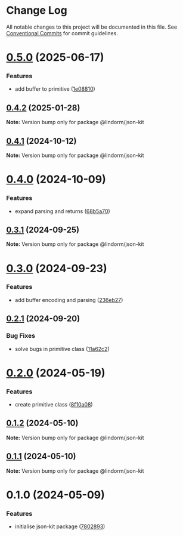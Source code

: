 # Change Log

All notable changes to this project will be documented in this file.
See [Conventional Commits](https://conventionalcommits.org) for commit guidelines.

# [0.5.0](https://github.com/lindorm-io/monorepo/compare/@lindorm/json-kit@0.4.2...@lindorm/json-kit@0.5.0) (2025-06-17)

### Features

- add buffer to primitive ([1e08810](https://github.com/lindorm-io/monorepo/commit/1e088105f3b9160ef92b039f95624ece225a38b6))

## [0.4.2](https://github.com/lindorm-io/monorepo/compare/@lindorm/json-kit@0.4.1...@lindorm/json-kit@0.4.2) (2025-01-28)

**Note:** Version bump only for package @lindorm/json-kit

## [0.4.1](https://github.com/lindorm-io/monorepo/compare/@lindorm/json-kit@0.4.0...@lindorm/json-kit@0.4.1) (2024-10-12)

**Note:** Version bump only for package @lindorm/json-kit

# [0.4.0](https://github.com/lindorm-io/monorepo/compare/@lindorm/json-kit@0.3.1...@lindorm/json-kit@0.4.0) (2024-10-09)

### Features

- expand parsing and returns ([68b5a70](https://github.com/lindorm-io/monorepo/commit/68b5a700a3ed91b7909ad001188bc36216da9f1f))

## [0.3.1](https://github.com/lindorm-io/monorepo/compare/@lindorm/json-kit@0.3.0...@lindorm/json-kit@0.3.1) (2024-09-25)

**Note:** Version bump only for package @lindorm/json-kit

# [0.3.0](https://github.com/lindorm-io/monorepo/compare/@lindorm/json-kit@0.2.1...@lindorm/json-kit@0.3.0) (2024-09-23)

### Features

- add buffer encoding and parsing ([236eb27](https://github.com/lindorm-io/monorepo/commit/236eb27a3a44a54262abec517e9392dc6ef2eb9e))

## [0.2.1](https://github.com/lindorm-io/monorepo/compare/@lindorm/json-kit@0.2.0...@lindorm/json-kit@0.2.1) (2024-09-20)

### Bug Fixes

- solve bugs in primitive class ([11a62c2](https://github.com/lindorm-io/monorepo/commit/11a62c2b5170f99fa090e716365365bedfa3f84f))

# [0.2.0](https://github.com/lindorm-io/monorepo/compare/@lindorm/json-kit@0.1.2...@lindorm/json-kit@0.2.0) (2024-05-19)

### Features

- create primitive class ([8f10a08](https://github.com/lindorm-io/monorepo/commit/8f10a0830b8cb98a28430d718df7c1e54247854a))

## [0.1.2](https://github.com/lindorm-io/monorepo/compare/@lindorm/json-kit@0.1.1...@lindorm/json-kit@0.1.2) (2024-05-10)

**Note:** Version bump only for package @lindorm/json-kit

## [0.1.1](https://github.com/lindorm-io/monorepo/compare/@lindorm/json-kit@0.1.0...@lindorm/json-kit@0.1.1) (2024-05-10)

**Note:** Version bump only for package @lindorm/json-kit

# 0.1.0 (2024-05-09)

### Features

- initialise json-kit package ([7802893](https://github.com/lindorm-io/monorepo/commit/7802893d279225b268107769c18cd7ba450ef438))
